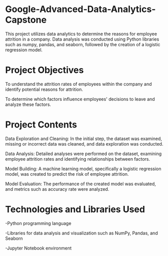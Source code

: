 # Google-Advanced-Data-Analytics-Capstone

This project utilizes data analytics to determine the reasons for employee attrition in a company. Data analysis was conducted using Python libraries such as numpy, pandas, and seaborn, followed by the creation of a logistic regression model.


# Project Objectives
To understand the attrition rates of employees within the company and identify potential reasons for attrition.

To determine which factors influence employees' decisions to leave and analyze these factors.


# Project Contents

Data Exploration and Cleaning: In the initial step, the dataset was examined, missing or incorrect data was cleaned, and data exploration was conducted.

Data Analysis: Detailed analyses were performed on the dataset, examining employee attrition rates and identifying relationships between factors.

Model Building: A machine learning model, specifically a logistic regression model, was created to predict the risk of employee attrition.

Model Evaluation: The performance of the created model was evaluated, and metrics such as accuracy rate were analyzed.


# Technologies and Libraries Used

-Python programming language

-Libraries for data analysis and visualization such as NumPy, Pandas, and Seaborn

-Jupyter Notebook environment
